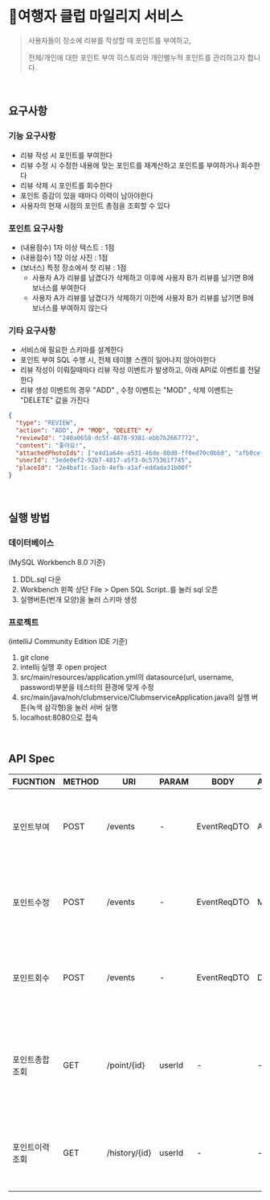 # 🧳여행자 클럽 마일리지 서비스
> 사용자들이 장소에 리뷰를 작성할 때 포인트를 부여하고, 
> 
> 전체/개인에 대한 포인트 부여 히스토리와 개인별누적 포인트를 관리하고자 합니다.

<br>

## 요구사항
### 기능 요구사항
- 리뷰 작성 시 포인트를 부여한다
- 리뷰 수정 시 수정한 내용에 맞는 포인트를 재계산하고 포인트를 부여하거나 회수한다
- 리뷰 삭제 시 포인트를 회수한다
- 포인트 증감이 있을 때마다 이력이 남아야한다
- 사용자의 현재 시점의 포인트 총점을 조회할 수 있다

### 포인트 요구사항
- (내용점수) 1자 이상 텍스트 : 1점
- (내용점수) 1장 이상 사진 : 1점
- (보너스) 특정 장소에서 첫 리뷰 : 1점
	- 사용자 A가 리뷰를 남겼다가 삭제하고 이후에 사용자 B가 리뷰를 남기면 B에 보너스를 부여한다
	- 사용자 A가 리뷰를 남겼다가 삭제하기 이전에 사용자 B가 리뷰를 남기면 B에 보너스를 부여하지 않는다

### 기타 요구사항
- 서비스에 필요한 스키마를 설계한다
- 포인트 부여 SQL 수행 시, 전체 테이블 스캔이 일어나지 않아야한다
- 리뷰 작성이 이뤄질때마다 리뷰 작성 이벤트가 발생하고, 아래 API로 이벤트를 전달한다
- 리뷰 생성 이벤트의 경우 "ADD" , 수정 이벤트는 "MOD" , 삭제 이벤트는 "DELETE" 값을 가진다
```json
{
  "type": "REVIEW",
  "action": "ADD", /* "MOD", "DELETE" */
  "reviewId": "240a0658-dc5f-4878-9381-ebb7b2667772",
  "content": "좋아요!",
  "attachedPhotoIds": ["e4d1a64e-a531-46de-88d0-ff0ed70c0bb8", "afb0cef2-851d-4a50-bb07-9cc15cbdc332"],
  "userId": "3ede0ef2-92b7-4817-a5f3-0c575361f745",
  "placeId": "2e4baf1c-5acb-4efb-a1af-eddada31b00f"
}
```

<br>

## 실행 방법
### 데이터베이스
(MySQL Workbench 8.0 기준)
1. DDL.sql 다운
2. Workbench 왼쪽 상단 File > Open SQL Script..를 눌러 sql 오픈
3. 실행버튼(번개 모양)을 눌러 스키마 생성

### 프로젝트
(intelliJ Community Edition IDE 기준)
1. git clone
2. intellij 실행 후 open project
3. src/main/resources/application.yml의 datasource(url, username, password)부분을 테스터의 환경에 맞게 수정
4. src/main/java/noh/clubmservice/ClubmserviceApplication.java의 실행 버튼(녹색 삼각형)을 눌러 서버 실행
5. localhost:8080으로 접속

<br>

## API Spec
|FUCNTION|METHOD|URI|PARAM|BODY|ACTION|DESC|
|--------|------|---|-----|----|-----|----|
|포인트부여|POST|/events|-|EventReqDTO|ADD|리뷰점수계산 및 포인트 부여|
|포인트수정|POST|/events|-|EventReqDTO|MOD|리뷰점수계산 및 포인트 부여|
|포인트회수|POST|/events|-|EventReqDTO|DELETE|리뷰점수계산 및 포인트 부여|
|포인트총합조회|GET|/point/{id}|userId|-|-|사용자 현재시점의 포인트 총합 조회|
|포인트이력조회|GET|/history/{id}|userId|-|-|사용자 포인트 증감 내역 조회|
